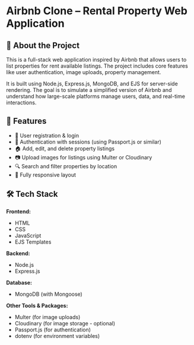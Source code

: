 # Airbnb Clone – Rental Property Web Application
## 📖 About the Project

This is a full-stack web application inspired by Airbnb that allows users to list properties for rent available listings. The project includes core features like user authentication, image uploads, property management.

It is built using Node.js, Express.js, MongoDB, and EJS for server-side rendering. The goal is to simulate a simplified version of Airbnb and understand how large-scale platforms manage users, data, and real-time interactions.

## 🌟 Features

- 🧾 User registration & login
- 🔐 Authentication with sessions (using Passport.js or similar)
- 🏠 Add, edit, and delete property listings
- 📷 Upload images for listings using Multer or Cloudinary
- 🔍 Search and filter properties by location
- 📱 Fully responsive layout
## 🛠️ Tech Stack

**Frontend:**
- HTML
- CSS
- JavaScript
- EJS Templates

**Backend:**
- Node.js
- Express.js

**Database:**
- MongoDB (with Mongoose)

**Other Tools & Packages:**
- Multer (for image uploads)
- Cloudinary (for image storage - optional)
- Passport.js (for authentication)
- dotenv (for environment variables)

